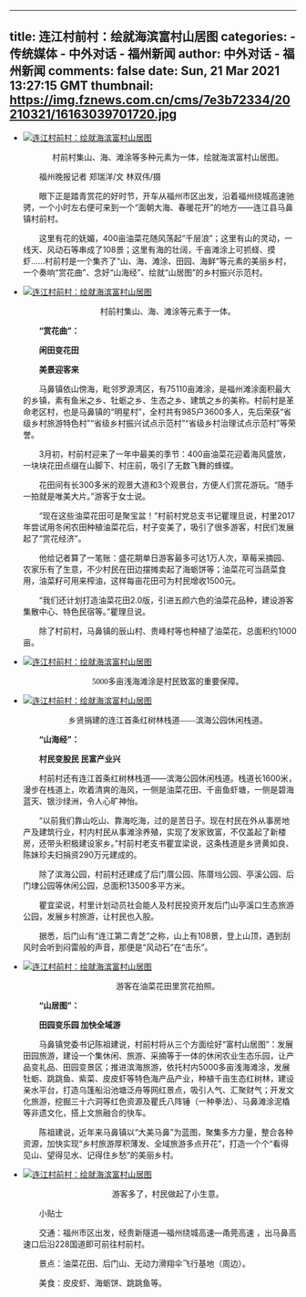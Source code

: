 
---
title: 连江村前村：绘就海滨富村山居图
categories: 
    - 传统媒体
    - 中外对话 - 福州新闻
author: 中外对话 - 福州新闻
comments: false
date: Sun, 21 Mar 2021 13:27:15 GMT
thumbnail: https://img.fznews.com.cn/cms/7e3b72334/20210321/16163039701720.jpg
---

<div>   
<div id="container">
        <div id="gallery" class="ad-gallery">
        <div class="ad-image-wrapper"></div>
        <div class="ad-controls"></div>
        <div class="ad-nav" nexturl="http://news.fznews.com.cn/dsxw/20210321/605695b9e667a.shtml">
          <div class="ad-thumbs">
            <ul class="ad-thumb-list">
             <li><a href="https://img.fznews.com.cn/cms/7e3b72334/20210321/16163039701720.jpg"><i></i><img src="https://img.fznews.com.cn/cms/7e3b72334/20210321/16163039701720.jpg" title="连江村前村：绘就海滨富村山居图" alt="连江村前村：绘就海滨富村山居图" referrerpolicy="no-referrer"> </a><font class="ad-thumb-remark"><p style="text-align: center;">　　<span style="font-family: 楷体, 楷体_GB2312, SimKai;">村前村集山、海、滩涂等多种元素为一体，绘就海滨富村山居图。</span></p><p>　　福州晚报记者 郑瑞洋/文 林双伟/摄</p><p>　　眼下正是踏青赏花的好时节，开车从福州市区出发，沿着福州绕城高速驰骋，一个小时左右便可来到一个“面朝大海、春暖花开”的地方——连江县马鼻镇村前村。</p><p>　　这里有花的妩媚，400亩油菜花随风荡起“千层浪”；这里有山的灵动，一线天、风动石等串成了108景；这里有海的壮阔，千亩滩涂上可抓蛏、摸虾……村前村是一个集齐了“山、海、滩涂、田园、海鲜”等元素的美丽乡村，一个奏响“赏花曲”、念好“山海经”、绘就“山居图”的乡村振兴示范村。</p></font></li><li><a href="https://img.fznews.com.cn/cms/7e3b72334/20210321/16163040064008.jpg"><i></i><img src="https://img.fznews.com.cn/cms/7e3b72334/20210321/16163040064008.jpg" title="连江村前村：绘就海滨富村山居图" alt="连江村前村：绘就海滨富村山居图" referrerpolicy="no-referrer"> </a><font class="ad-thumb-remark"><p style="text-align: center;">　<span style="font-family: 楷体, 楷体_GB2312, SimKai;">　村前村集山、海、滩涂等元素于一体。</span></p><p>　　<strong>“赏花曲”：</strong></p><p>　　<strong>闲田变花田</strong></p><p>　　<strong>美景迎客来</strong></p><p>　　马鼻镇依山傍海，毗邻罗源湾区，有75110亩滩涂，是福州滩涂面积最大的乡镇，素有鱼米之乡、牡蛎之乡、生态之乡、建筑之乡的美称。村前村是革命老区村，也是马鼻镇的“明星村”，全村共有985户3600多人，先后荣获“省级乡村旅游特色村”“省级乡村振兴试点示范村”“省级乡村治理试点示范村”等荣誉。</p><p>　　3月初，村前村迎来了一年中最美的季节：400亩油菜花迎着海风盛放，一块块花田点缀在山脚下、村庄前，吸引了无数飞舞的蜂蝶。</p><p>　　花田间有长300多米的观景大道和3个观景台，方便人们赏花游玩。“随手一拍就是唯美大片。”游客于女士说。</p><p>　　“现在这些油菜花田可是聚宝盆！”村前村党总支书记瞿理旦说，村里2017年尝试用冬闲农田种植油菜花后，村子变美了，吸引了很多游客，村民们发展起了“赏花经济”。</p><p>　　他给记者算了一笔账：盛花期单日游客最多可达1万人次，草莓采摘园、农家乐有了生意，不少村民在田边摆摊卖起了海蛎饼等；油菜花可当蔬菜食用，油菜籽可用来榨油，这样每亩花田可为村民增收1500元。</p><p>　　“我们还计划打造油菜花田2.0版，引进五颜六色的油菜花品种，建设游客集散中心、特色民宿等。”瞿理旦说。</p><p>　　除了村前村，马鼻镇的辰山村、贵峰村等也种植了油菜花，总面积约1000亩。</p></font></li><li><a href="https://img.fznews.com.cn/cms/7e3b72334/20210321/16163041143379.jpg"><i></i><img src="https://img.fznews.com.cn/cms/7e3b72334/20210321/16163041143379.jpg" title="连江村前村：绘就海滨富村山居图" alt="连江村前村：绘就海滨富村山居图" referrerpolicy="no-referrer"> </a><font class="ad-thumb-remark"><p style="text-align: center;">　<span style="font-family: 楷体, 楷体_GB2312, SimKai;">　5000多亩浅海滩涂是村民致富的重要保障。</span></p></font></li><li><a href="https://img.fznews.com.cn/cms/7e3b72334/20210321/16163041355140.jpg"><i></i><img src="https://img.fznews.com.cn/cms/7e3b72334/20210321/16163041355140.jpg" title="连江村前村：绘就海滨富村山居图" alt="连江村前村：绘就海滨富村山居图" referrerpolicy="no-referrer"> </a><font class="ad-thumb-remark"><p style="text-align: center;">　<span style="font-family: 楷体, 楷体_GB2312, SimKai;">　乡贤捐建的连江首条红树林栈道——滨海公园休闲栈道。</span></p><p>　　<strong>“山海经”：</strong></p><p>　　<strong>村民变股民 民富产业兴</strong></p><p>　　村前村还有连江首条红树林栈道——滨海公园休闲栈道。栈道长1600米，漫步在栈道上，吹着清爽的海风，一侧是油菜花田、千亩鱼虾塘，一侧是碧海蓝天、银沙绿洲，令人心旷神怡。</p><p>　　“以前我们靠山吃山、靠海吃海，过的是苦日子。现在村民在外从事房地产及建筑行业，村内村民从事滩涂养殖，实现了发家致富，不仅盖起了新楼房，还带头积极建设家乡。”村前村老支书瞿宜梁说，这条栈道是乡贤黄如良、陈妹珍夫妇捐资290万元建成的。</p><p>　　除了滨海公园，村前村还建成了后门厝公园、陈厝垱公园、亭溪公园、后门埭公园等休闲公园，总面积13500多平方米。</p><p>　　瞿宜梁说，村里计划动员社会能人及村民投资开发后门山亭溪口生态旅游公园，发展乡村旅游，让村民也入股。</p><p>　　据悉，后门山有“连江第二青芝”之称，山上有108景，登上山顶，遇到刮风时会听到闷雷般的声音，那便是“风动石”在“击乐”。</p></font></li><li><a href="https://img.fznews.com.cn/cms/7e3b72334/20210321/16163041822672.jpg"><i></i><img src="https://img.fznews.com.cn/cms/7e3b72334/20210321/16163041822672.jpg" title="连江村前村：绘就海滨富村山居图" alt="连江村前村：绘就海滨富村山居图" referrerpolicy="no-referrer"> </a><font class="ad-thumb-remark"><p style="text-align: center;">　<span style="font-family: 楷体, 楷体_GB2312, SimKai;">　游客在油菜花田里赏花拍照。</span></p><p>　　<strong>“山居图”：</strong></p><p>　　<strong>田园变乐园 加快全域游</strong></p><p>　　马鼻镇党委书记陈祖建说，村前村将从三个方面绘好“富村山居图”：发展田园旅游，建设一个集休闲、旅游、采摘等于一体的休闲农业生态乐园，让产品变礼品、田园变景区；推进滨海旅游，依托村内5000多亩浅海滩涂，发展牡蛎、跳跳鱼、紫菜、皮皮虾等特色海产品产业，种植千亩生态红树林，建设亲水平台，打造乌篷船沿池塘泛舟等网红景点，吸引人气、汇聚财气；开发文化旅游，挖掘三十六洞等红色资源及瞿氏八阵锤（一种拳法）、马鼻滩涂泥橇等非遗文化，搭上文旅融合的快车。</p><p>　　陈祖建说，近年来马鼻镇以“大美马鼻”为蓝图，聚集多方力量，整合各种资源，加快实现“乡村旅游厚积薄发、全域旅游多点开花”，打造一个个“看得见山、望得见水、记得住乡愁”的美丽乡村。</p></font></li><li><a href="https://img.fznews.com.cn/cms/7e3b72334/20210321/16163043275093.jpg"><i></i><img src="https://img.fznews.com.cn/cms/7e3b72334/20210321/16163043275093.jpg" title="连江村前村：绘就海滨富村山居图" alt="连江村前村：绘就海滨富村山居图" referrerpolicy="no-referrer"> </a><font class="ad-thumb-remark"><p style="text-align: center;">　<span style="font-family: 楷体, 楷体_GB2312, SimKai;">　游客多了，村民做起了小生意。</span></p><p>　　小贴士</p><p>　　交通：福州市区出发，经贵新隧道—福州绕城高速—甬莞高速 ，出马鼻高速口后沿228国道即可前往村前村。</p><p>　　景点：油菜花田、后门山、无动力滑翔伞飞行基地（周边）。</p><p>　　美食：皮皮虾、海蛎饼、跳跳鱼等。</p></font></li>
            </ul>
          </div>
        </div>
      </div>
      </div>
      
</div>
            